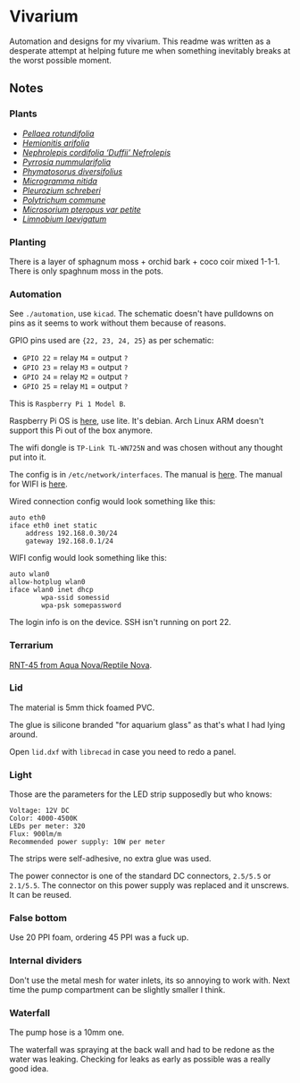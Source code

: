 # Vivarium

Automation and designs for my vivarium. This readme was written as a desperate
attempt at helping future me when something inevitably breaks at the worst
possible moment.

## Notes

### Plants

- [*Pellaea rotundifolia*](https://duckduckgo.com/?q=Pellaea+rotundifolia&iar=images&iax=images&ia=images)
- [*Hemionitis arifolia*](https://duckduckgo.com/?q=Hemionitis+arifolia&iax=images&ia=images)
- [*Nephrolepis cordifolia ‘Duffii’ Nefrolepis*](https://duckduckgo.com/?q=Nephrolepis+cordifolia+%E2%80%98Duffii%E2%80%99+Nefrolepis&iar=images&iax=images&ia=images)
- [*Pyrrosia nummularifolia*](https://duckduckgo.com/?q=Pyrrosia+nummularifolia&iax=images&ia=images)
- [*Phymatosorus diversifolius*](https://duckduckgo.com/?q=Phymatosorus+diversifolius&iar=images&iax=images&ia=images)
- [*Microgramma nitida*](https://duckduckgo.com/?q=Microgramma+nitida&iar=images&iax=images&ia=images)
- [*Pleurozium schreberi*](https://duckduckgo.com/?q=Pleurozium+schreberi&iax=images&ia=images)
- [*Polytrichum commune*](https://duckduckgo.com/?q=Polytrichum+commune&iax=images&ia=images)
- [*Microsorium pteropus var petite*](https://duckduckgo.com/?q=Microsorium+pteropus+var+petite&iar=images&iax=images&ia=images)
- [*Limnobium laevigatum*](https://duckduckgo.com/?q=Limnobium+laevigatum&iar=images&iax=images&ia=images)

### Planting

There is a layer of sphagnum moss + orchid bark + coco coir mixed 1-1-1. There is only spaghnum moss in the pots.

### Automation 

See `./automation`, use `kicad`. The schematic doesn't have pulldowns on pins as
it seems to work without them because of reasons.

GPIO pins used are `{22, 23, 24, 25}` as per schematic:
- `GPIO 22` = relay `M4` = output `?`
- `GPIO 23` = relay `M3` = output `?`
- `GPIO 24` = relay `M2` = output `?`
- `GPIO 25` = relay `M1` = output `?`


This is `Raspberry Pi 1 Model B`.

Raspberry Pi OS is
[here](https://www.raspberrypi.com/software/operating-systems/), use lite. It's
debian. Arch Linux ARM doesn't support this Pi out of the box anymore.

The wifi dongle is `TP-Link TL-WN725N` and was chosen without any thought put into it.

The config is in `/etc/network/interfaces`. The manual is
[here](https://wiki.debian.org/NetworkConfiguration). The manual for WIFI is
[here](https://wiki.debian.org/WiFi/HowToUse#Manual).

Wired connection config would look something like this:

```
auto eth0
iface eth0 inet static
	address 192.168.0.30/24
	gateway 192.168.0.1/24
```

WIFI config would look something like this:

```
auto wlan0
allow-hotplug wlan0
iface wlan0 inet dhcp
        wpa-ssid somessid
        wpa-psk somepassword
```

The login info is on the device. SSH isn't running on port 22.

### Terrarium

[RNT-45 from Aqua Nova/Reptile Nova](http://archive.today/2024.11.03-024309/https://www.aqua-nova.pl/?a=produkty&opcja=show&idprod=1800&idkat=55).

### Lid

The material is 5mm thick foamed PVC.

The glue is silicone branded "for aquarium glass" as that's what I had lying
around.

Open `lid.dxf` with `librecad` in case you need to redo a panel.

### Light

Those are the parameters for the LED strip supposedly but who knows:

```
Voltage: 12V DC
Color: 4000-4500K
LEDs per meter: 320
Flux: 900lm/m
Recommended power supply: 10W per meter
```

The strips were self-adhesive, no extra glue was used.

The power connector is one of the standard DC connectors, `2.5/5.5` or
`2.1/5.5`. The connector on this power supply was replaced and it unscrews. It
can be reused.

### False bottom

Use 20 PPI foam, ordering 45 PPI was a fuck up.

### Internal dividers

Don't use the metal mesh for water inlets, its so annoying to work with. Next
time the pump compartment can be slightly smaller I think.

### Waterfall

The pump hose is a 10mm one. 

The waterfall was spraying at the back wall and had to be redone as the water
was leaking. Checking for leaks as early as possible was a really good idea.